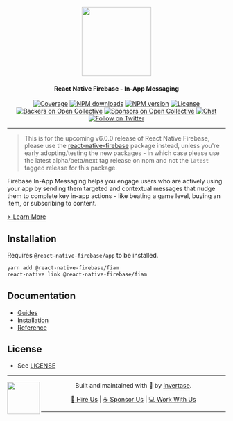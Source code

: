 <p align="center">
  <a href="https://invertase.io/oss/react-native-firebase">
    <img width="160px" src="https://i.imgur.com/JIyBtKW.png"><br/>
  </a>
  <h4 align="center">React Native Firebase - In-App Messaging</h2>
</p>

<p align="center">
  <a href="https://api.rnfirebase.io/coverage/fiam/detail"><img src="https://api.rnfirebase.io/coverage/fiam/badge?style=flat-square" alt="Coverage"></a>
  <a href="https://www.npmjs.com/package/@react-native-firebase/fiam"><img src="https://img.shields.io/npm/dm/@react-native-firebase/fiam.svg?style=flat-square" alt="NPM downloads"></a>
  <a href="https://www.npmjs.com/package/@react-native-firebase/fiam"><img src="https://img.shields.io/npm/v/@react-native-firebase/fiam.svg?style=flat-square" alt="NPM version"></a>
  <a href="/LICENSE"><img src="https://img.shields.io/npm/l/react-native-firebase.svg?style=flat-square" alt="License"></a>
  <a href="#backers"><img src="https://opencollective.com/react-native-firebase/backers/badge.svg?style=flat-square" alt="Backers on Open Collective"></a>
  <a href="#sponsors"><img src="https://opencollective.com/react-native-firebase/sponsors/badge.svg?style=flat-square" alt="Sponsors on Open Collective"></a>
  <a href="https://discord.gg/C9aK28N"><img src="https://img.shields.io/discord/295953187817521152.svg?logo=discord&style=flat-square&colorA=7289da&label=discord" alt="Chat"></a>
  <a href="https://twitter.com/rnfirebase"><img src="https://img.shields.io/twitter/follow/rnfirebase.svg?style=social&label=Follow" alt="Follow on Twitter"></a>
</p>

---

> This is for the upcoming v6.0.0 release of React Native Firebase, please use the [react-native-firebase](https://www.npmjs.com/package/react-native-firebase) package instead, unless you're early adopting/testing the new packages - in which case please use the latest alpha/beta/next tag release on npm and not the `latest` tagged release for this package.

Firebase In-App Messaging helps you engage users who are actively using your app by sending them targeted and contextual messages that nudge them to complete key in-app actions - like beating a game level, buying an item, or subscribing to content.

[> Learn More](https://firebase.google.com/products/in-app-messaging/)

## Installation

Requires `@react-native-firebase/app` to be installed.

```bash
yarn add @react-native-firebase/fiam
react-native link @react-native-firebase/fiam
```

## Documentation

- [Guides](https://invertase.io/oss/react-native-firebase/guides?tags=fiam)
- [Installation](https://invertase.io/oss/react-native-firebase/v6/fiam)
- [Reference](https://invertase.io/oss/react-native-firebase/v6/fiam/reference)

## License

- See [LICENSE](/LICENSE)

---

<p>
  <img align="left" width="75px" src="https://static.invertase.io/assets/invertase-logo-small.png"> 
  <p align="center">  
    Built and maintained with 💛 by <a href="https://invertase.io">Invertase</a>.
  </p>
  <p align="center">  
    <a href="https://invertase.io/hire-us">💼 Hire Us</a> | 
    <a href="https://opencollective.com/react-native-firebase">☕️ Sponsor Us</a> | 
    <a href="https://opencollective.com/jobs">‍💻 Work With Us</a>
  </p>
</p>

---
